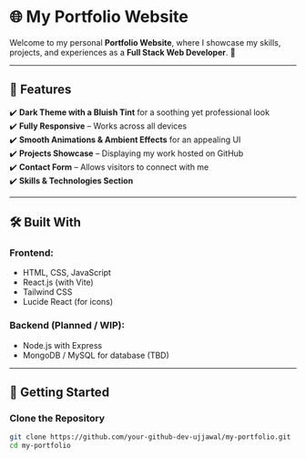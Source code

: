 # 🌐 My Portfolio Website

Welcome to my personal **Portfolio Website**, where I showcase my skills, projects, and experiences as a **Full Stack Web Developer**. 🚀  


---

## 📌 Features  
✔️ **Dark Theme with a Bluish Tint** for a soothing yet professional look  
✔️ **Fully Responsive** – Works across all devices  
✔️ **Smooth Animations & Ambient Effects** for an appealing UI  
✔️ **Projects Showcase** – Displaying my work hosted on GitHub  
✔️ **Contact Form** – Allows visitors to connect with me  
✔️ **Skills & Technologies Section**  

---

## 🛠️ Built With  

### **Frontend:**  
- HTML, CSS, JavaScript  
- React.js (with Vite)  
- Tailwind CSS  
- Lucide React (for icons)  

### **Backend (Planned / WIP):**  
- Node.js with Express  
- MongoDB / MySQL for database (TBD)  

---

## 🚀 Getting Started  

### **Clone the Repository**
```sh
git clone https://github.com/your-github-dev-ujjawal/my-portfolio.git
cd my-portfolio

